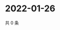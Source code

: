 # 2022-01-26

共 0 条

<!-- BEGIN WEIBO -->
<!-- 最后更新时间 Wed Jan 26 2022 10:04:22 GMT+0800 (China Standard Time) -->

<!-- END WEIBO -->
